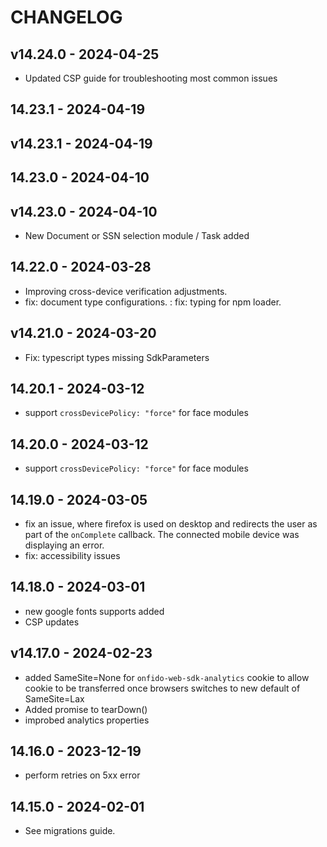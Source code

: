 # CHANGELOG

## v14.24.0 - 2024-04-25

- Updated CSP guide for troubleshooting most common issues

## 14.23.1 - 2024-04-19


## v14.23.1 - 2024-04-19


## 14.23.0 - 2024-04-10


## v14.23.0 - 2024-04-10

- New Document or SSN selection module / Task added

## 14.22.0 - 2024-03-28

- Improving cross-device verification adjustments.
- fix: document type configurations.
  : fix: typing for npm loader.

## v14.21.0 - 2024-03-20

- Fix: typescript types missing SdkParameters

## 14.20.1 - 2024-03-12

- support `crossDevicePolicy: "force"` for face modules

## 14.20.0 - 2024-03-12

- support `crossDevicePolicy: "force"` for face modules

## 14.19.0 - 2024-03-05

- fix an issue, where firefox is used on desktop and redirects the user as part of the `onComplete` callback. The connected mobile device was displaying an error.
- fix: accessibility issues

## 14.18.0 - 2024-03-01

- new google fonts supports added
- CSP updates

## v14.17.0 - 2024-02-23

- added SameSite=None for `onfido-web-sdk-analytics` cookie to allow cookie to be transferred once browsers switches to new default of SameSite=Lax
- Added promise to tearDown()
- improbed analytics properties

## 14.16.0 - 2023-12-19

- perform retries on 5xx error

## 14.15.0 - 2024-02-01

- See migrations guide.
